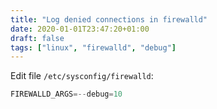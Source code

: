 ```yaml
---
title: "Log denied connections in firewalld"
date: 2020-01-01T23:47:20+01:00
draft: false
tags: ["linux", "firewalld", "debug"]
---
```


Edit file `/etc/sysconfig/firewalld`:
```c
FIREWALLD_ARGS=--debug=10
```

